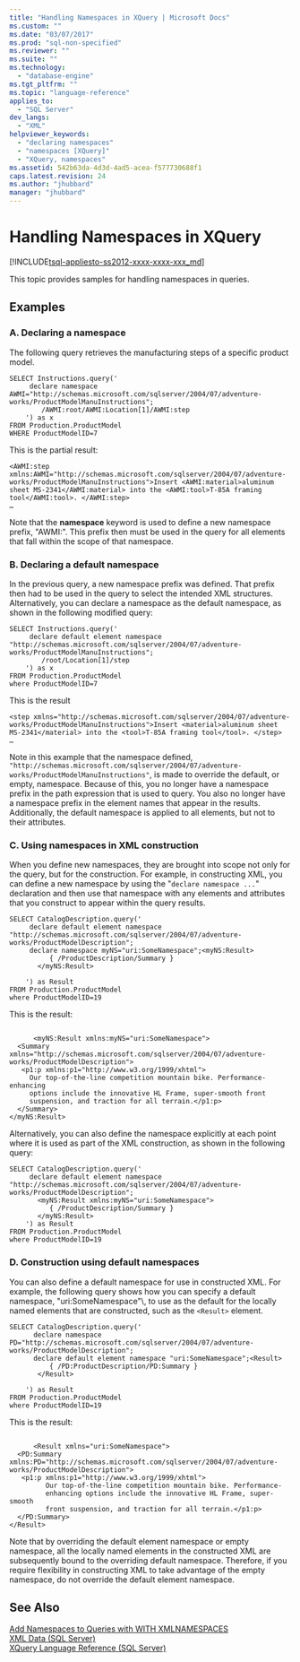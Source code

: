 ```yaml
---
title: "Handling Namespaces in XQuery | Microsoft Docs"
ms.custom: ""
ms.date: "03/07/2017"
ms.prod: "sql-non-specified"
ms.reviewer: ""
ms.suite: ""
ms.technology: 
  - "database-engine"
ms.tgt_pltfrm: ""
ms.topic: "language-reference"
applies_to: 
  - "SQL Server"
dev_langs: 
  - "XML"
helpviewer_keywords: 
  - "declaring namespaces"
  - "namespaces [XQuery]"
  - "XQuery, namespaces"
ms.assetid: 542b63da-4d3d-4ad5-acea-f577730688f1
caps.latest.revision: 24
ms.author: "jhubbard"
manager: "jhubbard"
---
```

# Handling Namespaces in XQuery
[!INCLUDE[tsql-appliesto-ss2012-xxxx-xxxx-xxx_md](../a9retired/includes/tsql-appliesto-ss2012-xxxx-xxxx-xxx-md.md)]

  This topic provides samples for handling namespaces in queries.  
  
## Examples  
  
### A. Declaring a namespace  
 The following query retrieves the manufacturing steps of a specific product model.  
  
```  
SELECT Instructions.query('  
     declare namespace AWMI="http://schemas.microsoft.com/sqlserver/2004/07/adventure-works/ProductModelManuInstructions";  
        /AWMI:root/AWMI:Location[1]/AWMI:step  
    ') as x  
FROM Production.ProductModel  
WHERE ProductModelID=7  
```  
  
 This is the partial result:  
  
```  
<AWMI:step xmlns:AWMI="http://schemas.microsoft.com/sqlserver/2004/07/adventure-works/ProductModelManuInstructions">Insert <AWMI:material>aluminum sheet MS-2341</AWMI:material> into the <AWMI:tool>T-85A framing tool</AWMI:tool>. </AWMI:step>  
…  
```  
  
 Note that the **namespace** keyword is used to define a new namespace prefix, "AWMI:". This prefix then must be used in the query for all elements that fall within the scope of that namespace.  
  
### B. Declaring a default namespace  
 In the previous query, a new namespace prefix was defined. That prefix then had to be used in the query to select the intended XML structures. Alternatively, you can declare a namespace as the default namespace, as shown in the following modified query:  
  
```  
SELECT Instructions.query('  
     declare default element namespace "http://schemas.microsoft.com/sqlserver/2004/07/adventure-works/ProductModelManuInstructions";  
        /root/Location[1]/step  
    ') as x  
FROM Production.ProductModel  
where ProductModelID=7  
```  
  
 This is the result  
  
```  
<step xmlns="http://schemas.microsoft.com/sqlserver/2004/07/adventure-works/ProductModelManuInstructions">Insert <material>aluminum sheet MS-2341</material> into the <tool>T-85A framing tool</tool>. </step>  
…  
```  
  
 Note in this example that the namespace defined, `"http://schemas.microsoft.com/sqlserver/2004/07/adventure-works/ProductModelManuInstructions"`, is made to override the default, or empty, namespace. Because of this, you no longer have a namespace prefix in the path expression that is used to query. You also no longer have a namespace prefix in the element names that appear in the results. Additionally, the default namespace is applied to all elements, but not to their attributes.  
  
### C. Using namespaces in XML construction  
 When you define new namespaces, they are brought into scope not only for the query, but for the construction. For example, in constructing XML, you can define a new namespace by using the "`declare namespace ...`" declaration and then use that namespace with any elements and attributes that you construct to appear within the query results.  
  
```  
SELECT CatalogDescription.query('  
     declare default element namespace "http://schemas.microsoft.com/sqlserver/2004/07/adventure-works/ProductModelDescription";  
     declare namespace myNS="uri:SomeNamespace";<myNS:Result>  
          { /ProductDescription/Summary }  
       </myNS:Result>  
  
    ') as Result  
FROM Production.ProductModel  
where ProductModelID=19  
```  
  
 This is the result:  
  
```  
  
      <myNS:Result xmlns:myNS="uri:SomeNamespace">  
  <Summary xmlns="http://schemas.microsoft.com/sqlserver/2004/07/adventure-works/ProductModelDescription">  
   <p1:p xmlns:p1="http://www.w3.org/1999/xhtml">  
     Our top-of-the-line competition mountain bike. Performance-enhancing   
     options include the innovative HL Frame, super-smooth front   
     suspension, and traction for all terrain.</p1:p>  
  </Summary>  
</myNS:Result>  
```  
  
 Alternatively, you can also define the namespace explicitly at each point where it is used as part of the XML construction, as shown in the following query:  
  
```  
SELECT CatalogDescription.query('  
     declare default element namespace "http://schemas.microsoft.com/sqlserver/2004/07/adventure-works/ProductModelDescription";  
       <myNS:Result xmlns:myNS="uri:SomeNamespace">  
          { /ProductDescription/Summary }  
       </myNS:Result>  
    ') as Result  
FROM Production.ProductModel  
where ProductModelID=19  
```  
  
### D. Construction using default namespaces  
 You can also define a default namespace for use in constructed XML. For example, the following query shows how you can specify a default namespace,  "uri:SomeNamespace"\\, to use as the default for the locally named elements that are constructed, such as the `<Result>` element.  
  
```  
SELECT CatalogDescription.query('  
      declare namespace PD="http://schemas.microsoft.com/sqlserver/2004/07/adventure-works/ProductModelDescription";  
      declare default element namespace "uri:SomeNamespace";<Result>  
          { /PD:ProductDescription/PD:Summary }  
       </Result>  
  
    ') as Result  
FROM Production.ProductModel  
where ProductModelID=19  
```  
  
 This is the result:  
  
```  
  
      <Result xmlns="uri:SomeNamespace">  
  <PD:Summary xmlns:PD="http://schemas.microsoft.com/sqlserver/2004/07/adventure-works/ProductModelDescription">  
   <p1:p xmlns:p1="http://www.w3.org/1999/xhtml">  
         Our top-of-the-line competition mountain bike. Performance-  
         enhancing options include the innovative HL Frame, super-smooth   
         front suspension, and traction for all terrain.</p1:p>  
  </PD:Summary>  
</Result>  
```  
  
 Note that by overriding the default element namespace or empty namespace, all the locally named elements in the constructed XML are subsequently bound to the overriding default namespace. Therefore, if you require flexibility in constructing XML to take advantage of the empty namespace, do not override the default element namespace.  
  
## See Also  
 [Add Namespaces to Queries with WITH XMLNAMESPACES](../relational-databases/xml/add-namespaces-to-queries-with-with-xmlnamespaces.md)   
 [XML Data &#40;SQL Server&#41;](../relational-databases/xml/xml-data-sql-server.md)   
 [XQuery Language Reference &#40;SQL Server&#41;](../xquery/xquery-language-reference-sql-server.md)  
  
  